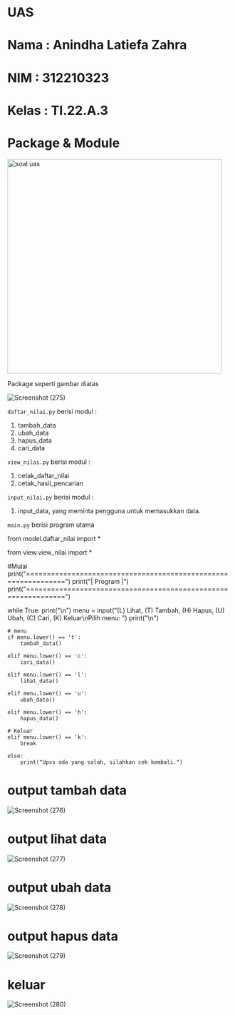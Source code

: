 # UAS
# Nama  : Anindha Latiefa Zahra 
# NIM   : 312210323
# Kelas : TI.22.A.3 
# Package & Module 

<img width="481" alt="soal uas" src="https://user-images.githubusercontent.com/115516800/211361198-73b4c3d8-da55-4b85-a4da-43aefea55a5a.png">

Package seperti gambar diatas 

![Screenshot (275)](https://user-images.githubusercontent.com/115516800/211364409-b390234f-0437-4280-96d7-89c96f03ff1d.png)

```daftar_nilai.py``` berisi modul :
1. tambah_data
2. ubah_data
3. hapus_data
4. cari_data

```view_nilai.py``` berisi modul :
1. cetak_daftar_nilai
2. cetak_hasil_pencarian

```input_nilai.py``` berisi modul :
1. input_data, yang meminta pengguna untuk memasukkan data.

```main.py``` berisi program utama 


from model.daftar_nilai import *

from view.view_nilai import *

#Mulai
print("===============================================================")
print("|                           Program                           |")
print("===============================================================")

while True:
    print("\n")
    menu = input("(L) Lihat, (T) Tambah, (H) Hapus, (U) Ubah, (C) Cari, (K) Keluar\nPilih menu: ")
    print("\n")

    # menu
    if menu.lower() == 't':
        tambah_data()

    elif menu.lower() == 'c':
        cari_data()

    elif menu.lower() == 'l':
        lihat_data()

    elif menu.lower() == 'u':
        ubah_data()

    elif menu.lower() == 'h':
        hapus_data()

    # Keluar
    elif menu.lower() == 'k':
        break

    else:
        print("Upss ada yang salah, silahkan cek kembali.") 
    
# output tambah data

![Screenshot (276)](https://user-images.githubusercontent.com/115516800/211364666-f084ef82-82fa-4243-9321-d71d7d2e1225.png)

# output lihat data 

![Screenshot (277)](https://user-images.githubusercontent.com/115516800/211364898-180761c3-3874-4e81-b5e8-b45a783e4375.png)

# output ubah data 

![Screenshot (278)](https://user-images.githubusercontent.com/115516800/211365251-33f5e652-87d0-4323-a6a0-d574cb361583.png)

# output hapus data 

![Screenshot (279)](https://user-images.githubusercontent.com/115516800/211365422-aec57af4-b355-4364-92a0-ce47b1df5969.png)

# keluar 

![Screenshot (280)](https://user-images.githubusercontent.com/115516800/211365519-e3b8bf76-0231-42f1-b079-a206151a41f7.png)
